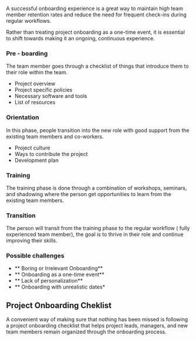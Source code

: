 A successful onboarding experience is a great way to maintain high team member retention rates and reduce the need for frequent check-ins during regular workflows. 

Rather than treating project onboarding as a one-time event, it is essential to shift towards making it an ongoing, continuous experience.



### Pre - boarding 

The team member goes through a checklist of things that introduce them to their role within the team. 
- Project overview
- Project specific policies
- Necessary software and tools
- List of resources

### Orientation
In this phase, people transition into the new role with good support from the existing team members and co-workers. 
- Project culture
- Ways to contribute the project
- Development plan

### Training 
The training phase is done through a combination of workshops, seminars, and shadowing where the person get opportunities to learn from the existing team members.

### Transition
The person will transit from the training phase to the regular workflow ( fully experienced team member), the goal is to thrive in their role and continue improving their skills.


### Possible challenges

- ** Boring or Irrelevant Onboarding**
- ** Onboarding as a one-time event**
- ** Lack of personalization**
- ** Onboarding with unrealistic dates*


## Project Onboarding Cheklist
A convenient way of making sure that nothing has been missed is following a project onboarding checklist that helps project leads, managers, and new team members remain organized through the onboarding process.